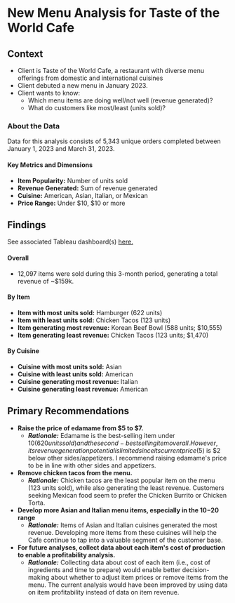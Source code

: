 # New Menu Analysis for Taste of the World Cafe

## Context
- Client is Taste of the World Cafe, a restaurant with diverse menu offerings from domestic and international cuisines
- Client debuted a new menu in January 2023.
- Client wants to know:
	- Which menu items are doing well/not well (revenue generated)?
	- What do customers like most/least (units sold)?
 
### About the Data
Data for this analysis consists of 5,343 unique orders completed between January 1, 2023 and March 31, 2023.

#### Key Metrics and Dimensions

- **Item Popularity:** Number of units sold 
- **Revenue Generated:** Sum of revenue generated 
- **Cuisine:** American, Asian, Italian, or Mexican
- **Price Range:** Under $10, $10 or more 

## Findings
See associated Tableau dashboard(s) [here.](https://public.tableau.com/app/profile/jon.watford/viz/TasteoftheWorldCafeMenuAnalysis/KPIDashboard)

#### Overall 
- 12,097 items were sold during this 3-month period, generating a total revenue of ~$159k. 

#### By Item
- **Item with most units sold:** 		Hamburger (622 units)
- **Item with least units sold:** 		Chicken Tacos (123 units)
- **Item generating most revenue:**		Korean Beef Bowl (588 units; $10,555)
- **Item generating least revenue:** 	Chicken Tacos (123 units; $1,470)

#### By Cuisine
- **Cuisine with most units sold:** 		Asian
- **Cuisine with least units sold:** 		American
- **Cuisine generating most revenue:**		Italian
- **Cuisine generating least revenue:**		American

## Primary Recommendations

- **Raise the price of edamame from $5 to $7.**
	- ***Rationale:*** Edamame is the best-selling item under $10 (620 units sold) and the second-best selling item overall. However, its revenue generation potential is limited since its current price ($5) is $2 below other sides/appetizers. I recommend raising edamame's price to be in line with other sides and appetizers.
- **Remove chicken tacos from the menu.**  
	- ***Rationale:*** Chicken tacos are the least popular item on the menu (123 units sold), while also generating the least revenue. Customers seeking Mexican food seem to prefer the Chicken Burrito or Chicken Torta. 
- **Develop more Asian and Italian menu items, especially in the $10-$20 range**
	- ***Rationale:*** Items of Asian and Italian cuisines generated the most revenue. Developing more items from these cuisines will help the Cafe continue to tap into a valuable segment of the customer base.
- **For future analyses, collect data about each item's cost of production to enable a profitability analysis.**
	- ***Rationale:*** Collecting data about cost of each item (i.e., cost of ingredients and time to prepare) would enable better decision-making about whether to adjust item prices or remove items from the menu. The current analysis would have been improved by using data on item profitability instead of data on item revenue.
